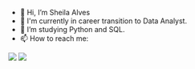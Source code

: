 - 👋 Hi, I’m Sheila Alves
- 👀 I'm currently in career transition to Data Analyst.
- 🌱 I’m studying Python and SQL.
- 📫 How to reach me:

<div> 
  <a href="https://www.linkedin.com/in/sheila-alvess" target="_blank"><img src="https://img.shields.io/badge/-LinkedIn-%230077B5?style=for-the-badge&logo=linkedin&logoColor=white" target="_blank"></a> 
  <a href = "mailto:alves.she.santos@gmail.com"><img src="https://img.shields.io/badge/-Gmail-%23333?style=for-the-badge&logo=gmail&logoColor=white" target="_blank"></a>
 
</div>

